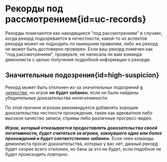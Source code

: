 <div class='panel fade js-scroll-anim' data-anim='fade'>

# Рекорды под рассмотрением{id=uc-records}

Рекорды помечаются как находящиеся "под рассмотрением" в случаях, когда рекорд подозревается в нечестности, какой-то из аспектов рекорда может не подходить по нынешним правилам, либо же рекорд не может быть достоверно проверен. Если ваш рекорд помечен как "под рассмотрением", проверьте, не написала ли вам команда демонлиста с целью получения подробной информации о рекорде.

## Значительные подозрения{id=high-suspicion}

Рекорд может быть отклонен из-за значительных подозрений [в читерстве](/guidelines/eligibility/#hacks), но игрок **не будет забанен**, если не были найдены убедительные доказательства нелегитимности.

По этой причине игрокам рекомендуется добавлять хорошие доказательства честности прохождения, такие как адекватное либо высокое качество записи, стримы либо различные прогресс-видео.

**_Игрок, который отказывается предоставлять доказательства своей легитимности, будет считаться за игрока, хакнувшего одно или более прохождений и будет соответственно забанен._** Если член команды демонлиста просит доказательства, которых у вас нет, данный рекорд будет скорее всего отклонен, но бана за это не будет, если подобное не будет происходить повторно.

</div>
